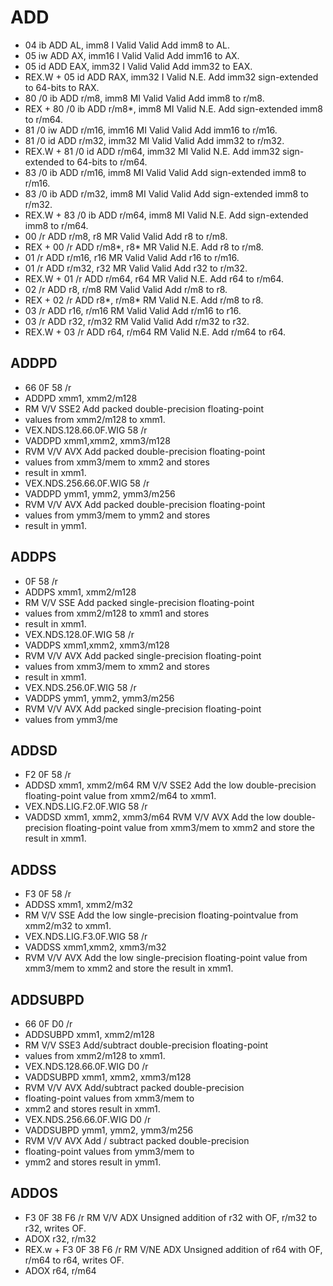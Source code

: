 ADD
===

- 04 ib ADD AL, imm8 I Valid Valid Add imm8 to AL.
- 05 iw ADD AX, imm16 I Valid Valid Add imm16 to AX.
- 05 id ADD EAX, imm32 I Valid Valid Add imm32 to EAX.
- REX.W + 05 id ADD RAX, imm32 I Valid N.E. Add imm32 sign-extended to 64-bits to RAX.
- 80 /0 ib ADD r/m8, imm8 MI Valid Valid Add imm8 to r/m8.
- REX + 80 /0 ib ADD r/m8*, imm8 MI Valid N.E. Add sign-extended imm8 to r/m64.
- 81 /0 iw ADD r/m16, imm16 MI Valid Valid Add imm16 to r/m16.
- 81 /0 id ADD r/m32, imm32 MI Valid Valid Add imm32 to r/m32.
- REX.W + 81 /0 id ADD r/m64, imm32 MI Valid N.E. Add imm32 sign-extended to 64-bits to r/m64.
- 83 /0 ib ADD r/m16, imm8 MI Valid Valid Add sign-extended imm8 to r/m16.
- 83 /0 ib ADD r/m32, imm8 MI Valid Valid Add sign-extended imm8 to r/m32.
- REX.W + 83 /0 ib ADD r/m64, imm8 MI Valid N.E. Add sign-extended imm8 to r/m64.
- 00 /r ADD r/m8, r8 MR Valid Valid Add r8 to r/m8.
- REX + 00 /r ADD r/m8*, r8* MR Valid N.E. Add r8 to r/m8.
- 01 /r ADD r/m16, r16 MR Valid Valid Add r16 to r/m16.
- 01 /r ADD r/m32, r32 MR Valid Valid Add r32 to r/m32.
- REX.W + 01 /r ADD r/m64, r64 MR Valid N.E. Add r64 to r/m64.
- 02 /r ADD r8, r/m8 RM Valid Valid Add r/m8 to r8.
- REX + 02 /r ADD r8*, r/m8* RM Valid N.E. Add r/m8 to r8.
- 03 /r ADD r16, r/m16 RM Valid Valid Add r/m16 to r16.
- 03 /r ADD r32, r/m32 RM Valid Valid Add r/m32 to r32.
- REX.W + 03 /r ADD r64, r/m64 RM Valid N.E. Add r/m64 to r64.

## ADDPD

- 66 0F 58 /r
- ADDPD xmm1, xmm2/m128
- RM V/V SSE2 Add packed double-precision floating-point 
- values from xmm2/m128 to xmm1.
- VEX.NDS.128.66.0F.WIG 58 /r
- VADDPD xmm1,xmm2, xmm3/m128
- RVM V/V AVX Add packed double-precision floating-point 
- values from xmm3/mem to xmm2 and stores 
- result in xmm1.
- VEX.NDS.256.66.0F.WIG 58 /r
- VADDPD ymm1, ymm2, ymm3/m256
- RVM V/V AVX Add packed double-precision floating-point 
- values from ymm3/mem to ymm2 and stores 
- result in ymm1.

## ADDPS

- 0F 58 /r
- ADDPS xmm1, xmm2/m128
- RM V/V SSE Add packed single-precision floating-point 
- values from xmm2/m128 to xmm1 and stores 
- result in xmm1.
- VEX.NDS.128.0F.WIG 58 /r
- VADDPS xmm1,xmm2, xmm3/m128
- RVM V/V AVX Add packed single-precision floating-point 
- values from xmm3/mem to xmm2 and stores 
- result in xmm1.
- VEX.NDS.256.0F.WIG 58 /r
- VADDPS ymm1, ymm2, ymm3/m256
- RVM V/V AVX Add packed single-precision floating-point 
- values from ymm3/me

## ADDSD

- F2 0F 58 /r
- ADDSD xmm1, xmm2/m64 RM V/V SSE2 Add the low double-precision floating-point value from xmm2/m64 to xmm1.
- VEX.NDS.LIG.F2.0F.WIG 58 /r
- VADDSD xmm1, xmm2, xmm3/m64 RVM V/V AVX Add the low double-precision floating-point value from xmm3/mem to xmm2 and store the result in xmm1.

## ADDSS

- F3 0F 58 /r
- ADDSS xmm1, xmm2/m32
- RM V/V SSE Add the low single-precision floating-pointvalue from xmm2/m32 to xmm1.
- VEX.NDS.LIG.F3.0F.WIG 58 /r
- VADDSS xmm1,xmm2, xmm3/m32
- RVM V/V AVX Add the low single-precision floating-point value from xmm3/mem to xmm2 and store the result in xmm1.

## ADDSUBPD

- 66 0F D0 /r
- ADDSUBPD xmm1, xmm2/m128
- RM V/V SSE3 Add/subtract double-precision floating-point 
- values from xmm2/m128 to xmm1.
- VEX.NDS.128.66.0F.WIG D0 /r
- VADDSUBPD xmm1, xmm2, xmm3/m128
- RVM V/V AVX Add/subtract packed double-precision 
- floating-point values from xmm3/mem to 
- xmm2 and stores result in xmm1.
- VEX.NDS.256.66.0F.WIG D0 /r
- VADDSUBPD ymm1, ymm2, ymm3/m256
- RVM V/V AVX Add / subtract packed double-precision 
- floating-point values from ymm3/mem to 
- ymm2 and stores result in ymm1.

## ADDOS

- F3 0F 38 F6 /r RM V/V ADX Unsigned addition of r32 with OF, r/m32 to r32, writes OF.
- ADOX r32, r/m32
- REX.w + F3 0F 38 F6 /r RM V/NE ADX Unsigned addition of r64 with OF, r/m64 to r64, writes OF.
- ADOX r64, r/m64
